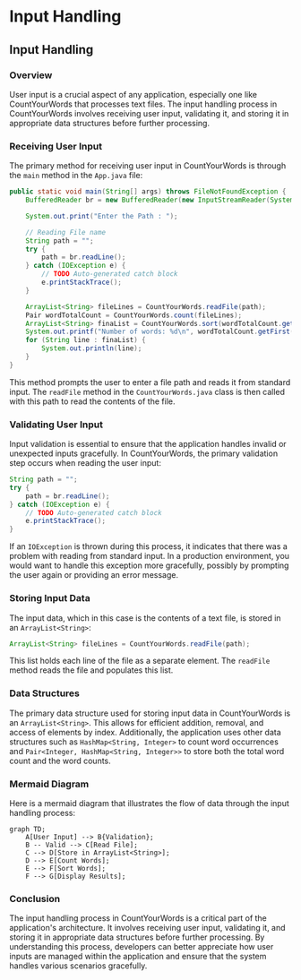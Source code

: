 # Input Handling

## Input Handling

### Overview

User input is a crucial aspect of any application, especially one like CountYourWords that processes text files. The input handling process in CountYourWords involves receiving user input, validating it, and storing it in appropriate data structures before further processing.

### Receiving User Input

The primary method for receiving user input in CountYourWords is through the `main` method in the `App.java` file:

```java
public static void main(String[] args) throws FileNotFoundException {
    BufferedReader br = new BufferedReader(new InputStreamReader(System.in));

    System.out.print("Enter the Path : ");

    // Reading File name
    String path = "";
    try {
        path = br.readLine();
    } catch (IOException e) {
        // TODO Auto-generated catch block
        e.printStackTrace();
    }

    ArrayList<String> fileLines = CountYourWords.readFile(path);
    Pair wordTotalCount = CountYourWords.count(fileLines);
    ArrayList<String> finaList = CountYourWords.sort(wordTotalCount.getSecond());
    System.out.printf("Number of words: %d\n", wordTotalCount.getFirst());
    for (String line : finaList) {
        System.out.println(line);
    }
}
```

This method prompts the user to enter a file path and reads it from standard input. The `readFile` method in the `CountYourWords.java` class is then called with this path to read the contents of the file.

### Validating User Input

Input validation is essential to ensure that the application handles invalid or unexpected inputs gracefully. In CountYourWords, the primary validation step occurs when reading the user input:

```java
String path = "";
try {
    path = br.readLine();
} catch (IOException e) {
    // TODO Auto-generated catch block
    e.printStackTrace();
}
```

If an `IOException` is thrown during this process, it indicates that there was a problem with reading from standard input. In a production environment, you would want to handle this exception more gracefully, possibly by prompting the user again or providing an error message.

### Storing Input Data

The input data, which in this case is the contents of a text file, is stored in an `ArrayList<String>`:

```java
ArrayList<String> fileLines = CountYourWords.readFile(path);
```

This list holds each line of the file as a separate element. The `readFile` method reads the file and populates this list.

### Data Structures

The primary data structure used for storing input data in CountYourWords is an `ArrayList<String>`. This allows for efficient addition, removal, and access of elements by index. Additionally, the application uses other data structures such as `HashMap<String, Integer>` to count word occurrences and `Pair<Integer, HashMap<String, Integer>>` to store both the total word count and the word counts.

### Mermaid Diagram

Here is a mermaid diagram that illustrates the flow of data through the input handling process:

```mermaid
graph TD;
    A[User Input] --> B{Validation};
    B -- Valid --> C[Read File];
    C --> D[Store in ArrayList<String>];
    D --> E[Count Words];
    E --> F[Sort Words];
    F --> G[Display Results];
```

### Conclusion

The input handling process in CountYourWords is a critical part of the application's architecture. It involves receiving user input, validating it, and storing it in appropriate data structures before further processing. By understanding this process, developers can better appreciate how user inputs are managed within the application and ensure that the system handles various scenarios gracefully.